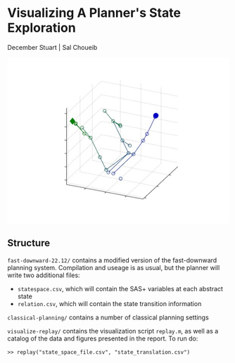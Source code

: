 # Visualizing A Planner's State Exploration 

December Stuart | Sal Choueib

![Demo Figure](visualize-replay/rendered-figures/caldera-sat18-p01_statespace_3d.jpg)

## Structure

`fast-downward-22.12/` contains a modified version of the fast-downward planning 
system. Compilation and useage is as usual, but the planner will write two
additional files:
- `statespace.csv`, which will contain the SAS+ variables at each abstract state
- `relation.csv`, which will contain the state transition information

`classical-planning/` contains a number of classical planning settings

`visualize-replay/` contains the visualization script `replay.m`, as well as a
catalog of the data and figures presented in the report. To run do:
```
>> replay("state_space_file.csv", "state_translation.csv")
```

